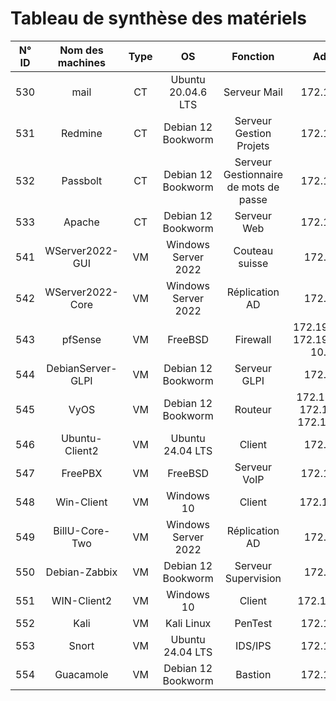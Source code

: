 # Tableau de synthèse des matériels

| N° ID | Nom des machines | Type | OS | Fonction | Adresse IP | Disque | RAM |
|:-----------:|:-----------:|:-----------:|:-----------:|:-----------:|:-----------:|:-----------:|:-----------:|
| 530 | mail              | CT | Ubuntu 20.04.6 LTS  | Serveur Mail                          | 172.19.11.4/24                                   | 10 Go  | 6 Go   |
| 531 | Redmine           | CT | Debian 12 Bookworm  | Serveur Gestion Projets               | 172.19.0.13/24                                   | 4 Go   | 512 Mo |
| 532 | Passbolt          | CT | Debian 12 Bookworm  | Serveur Gestionnaire de mots de passe | 172.19.0.25/24                                   | 8 Go   | 2 Go   |
| 533 | Apache            | CT | Debian 12 Bookworm  | Serveur Web                           | 172.19.11.5/24                                   | 8 Go   | 4 Go   |
| 541 | WServer2022-GUI   | VM | Windows Server 2022 | Couteau suisse                        | 172.19.0.2/24                                    | 170 Go | 8 Go   |
| 542 | WServer2022-Core  | VM | Windows Server 2022 | Réplication AD                        | 172.19.0.3/24                                    | 200 Go | 4 Go   |
| 543 | pfSense           | VM | FreeBSD             | Firewall                              | 172.19.10.254/16, 172.19.11.254/24, 10.0.0.2/24  | 6 Go   | 2 Go   |
| 544 | DebianServer-GLPI | VM | Debian 12 Bookworm  | Serveur GLPI                          | 172.19.0.4/24                                    | 32 Go  | 2 Go   |
| 545 | VyOS              | VM | Debian 12 Bookworm  | Routeur                               | 172.19.1.254/24, 172.19.10.1/24, 172.19.0.254/24 | 4 Go   | 1 Go   |
| 546 | Ubuntu-Client2    | VM | Ubuntu 24.04 LTS    | Client                                | 172.19.1.9/24                                    | 32 Go  | 4 Go   |
| 547 | FreePBX           | VM | FreeBSD             | Serveur VoIP                          | 172.19.0.15/24                                   | 20 Go  | 2 Go   |
| 548 | Win-Client        | VM | Windows 10          | Client                                | 172.19.1.50./24                                  | 50 Go  | 4 Go   |
| 549 | BillU-Core-Two    | VM | Windows Server 2022 | Réplication AD                        | 172.19.0.5/24                                    | 32 Go  | 2 Go   |
| 550 | Debian-Zabbix     | VM | Debian 12 Bookworm  | Serveur Supervision                   | 172.19.0.9/24                                    | 32 Go  | 2 Go   |
| 551 | WIN-Client2       | VM | Windows 10          | Client                                | 172.19.1.100/24                                  | 50 Go  | 4 Go   |
| 552 | Kali              | VM | Kali Linux          | PenTest                               | 172.19.0.16/24                                   | 32 Go  | 4 Go   |
| 553 | Snort             | VM | Ubuntu 24.04 LTS    | IDS/IPS                               | 172.19.1.20/24                                   | 20 Go  | 4 Go   |
| 554 | Guacamole         | VM | Debian 12 Bookworm  | Bastion                               | 172.19.11.4/24                                   | 32 Go  | 4 Go   |

